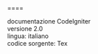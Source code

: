 ====

documentazione CodeIgniter<br>
versione 2.0<br>
lingua: italiano<br>
codice sorgente: Tex<br>
